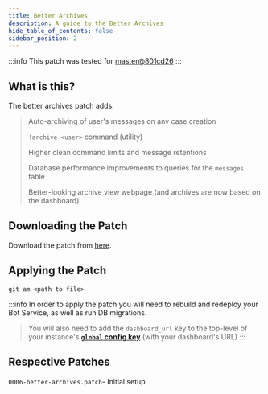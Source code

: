 ```yaml
---
title: Better Archives
description: A guide to the Better Archives
hide_table_of_contents: false
sidebar_position: 2
---
```


:::info
This patch was tested for [master@801cd26](https://github.com/ZeppelinBot/Zeppelin/commit/801cd2630b5d75dd3c2d132d13a87cd05da0931a)
:::

## What is this?

The better archives patch adds:

> Auto-archiving of user's messages on any case creation
>
> `!archive <user>` command (utility)
>
> Higher clean command limits and message retentions
>
> Database performance improvements to queries for the `messages` table
>
> Better-looking archive view webpage (and archives are now based on the dashboard)

## Downloading the Patch

Download the patch from [here](https://github.com/zeppelinhangar/community-patch/blob/main/patches/0006-better-archives.patch).

## Applying the Patch

`git am <path to file>`

:::info
In order to apply the patch you will need to rebuild and redeploy your Bot Service, as well as run DB migrations.

> You will also need to add the `dashboard_url` key to the top-level of your instance's **[`global` config key](../setup/global-config.md)** (with your dashboard's URL)
> :::

## Respective Patches

`0006-better-archives.patch`- Initial setup
